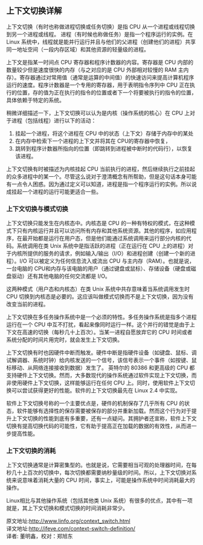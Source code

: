 上下文切换详解
-----------

上下文切换（有时也称做进程切换或任务切换）是指 CPU 从一个进程或线程切换到另一个进程或线程。
进程（有时候也称做任务）是指一个程序运行的实例。在 Linux 系统中，线程就是能并行运行并且与他们的父进程（创建他们的进程）共享同一地址空间（一段内存区域）和其他资源的轻量级的进程。

上下文是指某一时间点 CPU 寄存器和程序计数器的内容。寄存器是 CPU 内部的数量较少但是速度很快的内存（与之对应的是 CPU 外部相对较慢的 RAM 主内存）。寄存器通过对常用值（通常是运算的中间值）的快速访问来提高计算机程序运行的速度。程序计数器是一个专用的寄存器，用于表明指令序列中 CPU 正在执行的位置，存的值为正在执行的指令的位置或者下一个将要被执行的指令的位置，具体依赖于特定的系统。

稍微详细描述一下，上下文切换可以认为是内核（操作系统的核心）在 CPU 上对于进程（包括线程）进行以下的活动：  
1. 挂起一个进程，将这个进程在 CPU 中的状态（上下文）存储于内存中的某处
2. 在内存中检索下一个进程的上下文并将其在 CPU的寄存器中恢复，
3. 跳转到程序计数器所指向的位置（即跳转到进程被中断时的代码行），以恢复该进程。

上下文切换有时被描述为内核挂起 CPU 当前执行的进程，然后继续执行之前挂起的众多进程中的某一个。尽管这么说对于澄清概念有所帮助，但是这句话本身可能有一点令人困惑。因为通过定义可以知道，进程是指一个程序运行的实例。所以说成挂起一个进程的运行可能更适合一些。

### 上下文切换与模式切换
上下文切换只能发生在内核态中。内核态是 CPU 的一种有特权的模式，在这种模式下只有内核运行并且可以访问所有内存和其他系统资源。其他的程序，如应用程序，在最开始都是运行在用户态，但是他们能通过系统调用来运行部分内核的代码。系统调用在类 Unix 系统中是指活跃的进程（正在运行在 CPU 上的进程）对于内核所提供的服务的请求，例如输入/输出（I/O）和进程创建（创建一个新的进程）。I/O 可以被定义为任何信息流入或流出 CPU 与主内存（RAM）。也就是说，一台电脑的 CPU和内存与该电脑的用户（通过键盘或鼠标）、存储设备（硬盘或磁盘驱动）还有其他电脑的任何交流都是 I/O。

这两种模式（用户态和内核态）在类 Unix 系统中共存意味着当系统调用发生时 CPU 切换到内核态是必要的。这应该叫做模式切换而不是上下文切换，因为没有改变当前的进程。

上下文切换在多任务操作系统中是一个必须的特性。多任务操作系统是指多个进程运行在一个 CPU 中互不打扰，看起来像同时运行一样。这个并行的错觉是由于上下文在高速的切换（每秒几十上百次）。当某一进程自愿放弃它的 CPU 时间或者系统分配的时间片用完时，就会发生上下文切换。

上下文切换有时也因硬件中断而触发。硬件中断是指硬件设备（如键盘、鼠标、调试解调器、系统时钟）给内核发送的一个信号，该信号表示一个事件（如按键、鼠标移动、从网络连接接收到数据）发生了。
英特尔的 80386 和更高级的 CPU 都支持硬件上下文切换。然而，大多数现代的操作系统通过软件实现上下文切换，而非使用硬件上下文切换，这样能够运行在任何 CPU 上。同时，使用软件上下文切换可以尝试获得更好的性能。软件的上下文切换最先在 Linux 2.4 中实现。

软件上下文切换号称的一个主要优点是，硬件的机制保存了几乎所有 CPU 的状态，软件能够有选择性的保存需要被保存的部分并重新加载。然而这个行为对于提升上下文切换的性能到底有多重要，还有一点疑问。其拥护者还宣称，软件上下文切换有提高切换代码的可能性，它有助于提高正在加载的数据的有效性，从而进一步提高性能。

### 上下文切换的消耗

上下文切换通常是计算密集型的。也就是说，它需要相当可观的处理器时间，在每秒几十上百次的切换中，每次切换都需要纳秒量级的时间。所以，上下文切换对系统来说意味着消耗大量的 CPU 时间，事实上，可能是操作系统中时间消耗最大的操作。

Linux相比与其他操作系统（包括其他类 Unix 系统）有很多的优点，其中有一项就是，其上下文切换和模式切换的时间消耗非常少。

原文地址:http://www.linfo.org/context_switch.html  
译文地址:http://ifeve.com/context-switch-definition/  
译者: 董明鑫，校对：郑旭东  